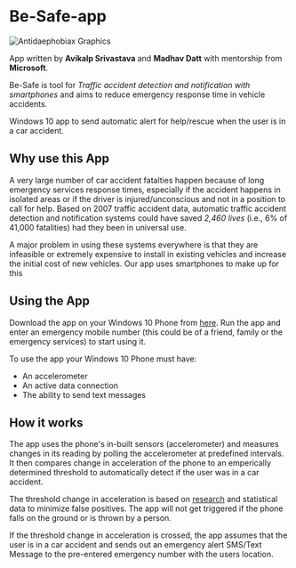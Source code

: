 # Be-Safe-app
![Antidaephobiax Graphics](https://github.com/madhav-datt/Be-Safe-app/blob/master/src/BeSafe/Assets/SplashScreen.scale-150.png)

App written by **Avikalp Srivastava** and **Madhav Datt** with mentorship from **Microsoft**.

Be-Safe is tool for *Traffic accident detection and notification with smartphones* and aims to reduce emergency response time in vehicle accidents.

Windows 10 app to send automatic alert for help/rescue when the user is in a car accident.

## Why use this App

A very large number of car accident fatalties happen because of long emergency services response times, especially if the accident happens in isolated areas or if the driver is injured/unconscious and not in a position to call for help. Based on 2007 traffic accident data, automatic traffic accident detection and notification systems could have saved *2,460 lives* (i.e., 6% of 41,000 fatalities) had they been in universal use. 

A major problem in using these systems everywhere is that they are infeasible or extremely expensive to install in existing vehicles and increase the initial cost of new vehicles. Our app uses smartphones to make up for this

## Using the App

Download the app on your Windows 10 Phone from [here](https://www.microsoft.com/en-in/store/apps/windows-phone). Run the app and enter an emergency mobile number (this could be of a friend, family or the emergency services) to start using it.

To use the app your Windows 10 Phone must have:
* An accelerometer
* An active data connection
* The ability to send text messages

## How it works

The app uses the phone's in-built sensors (accelerometer) and measures changes in its reading by polling the accelerometer at predefined intervals. It then compares change in acceleration of the phone to an emperically determined threshold to  automatically detect if the user was in a car accident.

The threshold change in acceleration is based on [research](http://www1.cse.wustl.edu/~schmidt/PDF/wreckwatch.pdf) and statistical data to minimize false positives. The app will not get triggered if the phone falls on the ground or is thrown by a person.

If the threshold change in acceleration is crossed, the app assumes that the user is in a car accident and sends out an emergency alert SMS/Text Message to the pre-entered emergency number with the users location.
